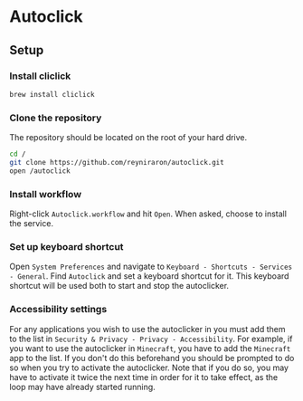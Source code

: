 # Autoclick

## Setup

### Install cliclick

```bash
brew install cliclick
```

### Clone the repository

The repository should be located on the root of your hard drive.

```bash
cd /
git clone https://github.com/reyniraron/autoclick.git
open /autoclick
```

### Install workflow

Right-click `Autoclick.workflow` and hit `Open`. When asked, choose to install the service.

### Set up keyboard shortcut

Open `System Preferences` and navigate to `Keyboard - Shortcuts - Services - General`. Find `Autoclick` and set a keyboard shortcut for it. This keyboard shortcut will be used both to start and stop the autoclicker.

### Accessibility settings

For any applications you wish to use the autoclicker in you must add them to the list in `Security & Privacy - Privacy - Accessibility`. For example, if you want to use the autoclicker in `Minecraft`, you have to add the `Minecraft` app to the list. If you don't do this beforehand you should be prompted to do so when you try to activate the autoclicker. Note that if you do so, you may have to activate it twice the next time in order for it to take effect, as the loop may have already started running.

